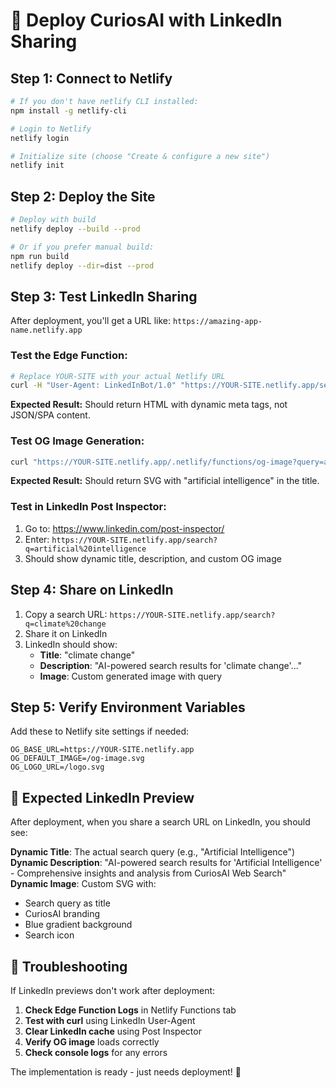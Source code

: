 # 🚀 Deploy CuriosAI with LinkedIn Sharing

## Step 1: Connect to Netlify

```bash
# If you don't have netlify CLI installed:
npm install -g netlify-cli

# Login to Netlify
netlify login

# Initialize site (choose "Create & configure a new site")
netlify init
```

## Step 2: Deploy the Site

```bash
# Deploy with build
netlify deploy --build --prod

# Or if you prefer manual build:
npm run build
netlify deploy --dir=dist --prod
```

## Step 3: Test LinkedIn Sharing

After deployment, you'll get a URL like: `https://amazing-app-name.netlify.app`

### Test the Edge Function:
```bash
# Replace YOUR-SITE with your actual Netlify URL
curl -H "User-Agent: LinkedInBot/1.0" "https://YOUR-SITE.netlify.app/search?q=test"
```

**Expected Result:** Should return HTML with dynamic meta tags, not JSON/SPA content.

### Test OG Image Generation:
```bash
curl "https://YOUR-SITE.netlify.app/.netlify/functions/og-image?query=artificial%20intelligence"
```

**Expected Result:** Should return SVG with "artificial intelligence" in the title.

### Test in LinkedIn Post Inspector:
1. Go to: https://www.linkedin.com/post-inspector/
2. Enter: `https://YOUR-SITE.netlify.app/search?q=artificial%20intelligence`
3. Should show dynamic title, description, and custom OG image

## Step 4: Share on LinkedIn

1. Copy a search URL: `https://YOUR-SITE.netlify.app/search?q=climate%20change`
2. Share it on LinkedIn
3. LinkedIn should show:
   - **Title**: "climate change"
   - **Description**: "AI-powered search results for 'climate change'..."
   - **Image**: Custom generated image with query

## Step 5: Verify Environment Variables

Add these to Netlify site settings if needed:

```
OG_BASE_URL=https://YOUR-SITE.netlify.app
OG_DEFAULT_IMAGE=/og-image.svg
OG_LOGO_URL=/logo.svg
```

## 🎯 Expected LinkedIn Preview

After deployment, when you share a search URL on LinkedIn, you should see:

**Dynamic Title**: The actual search query (e.g., "Artificial Intelligence")
**Dynamic Description**: "AI-powered search results for 'Artificial Intelligence' - Comprehensive insights and analysis from CuriosAI Web Search"
**Dynamic Image**: Custom SVG with:
- Search query as title
- CuriosAI branding
- Blue gradient background
- Search icon

## 🔧 Troubleshooting

If LinkedIn previews don't work after deployment:

1. **Check Edge Function Logs** in Netlify Functions tab
2. **Test with curl** using LinkedIn User-Agent
3. **Clear LinkedIn cache** using Post Inspector
4. **Verify OG image** loads correctly
5. **Check console logs** for any errors

The implementation is ready - just needs deployment! 🎉
